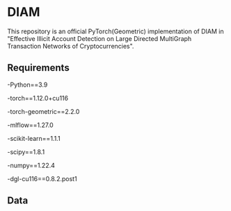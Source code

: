 # DIAM
This repository is an official PyTorch(Geometric) implementation of DIAM in "Effective Illicit Account Detection on Large Directed MultiGraph
Transaction Networks of Cryptocurrencies".

## Requirements

-Python==3.9

-torch==1.12.0+cu116

-torch-geometric==2.2.0

-mlflow==1.27.0

-scikit-learn==1.1.1

-scipy==1.8.1

-numpy==1.22.4

-dgl-cu116==0.8.2.post1

## Data
